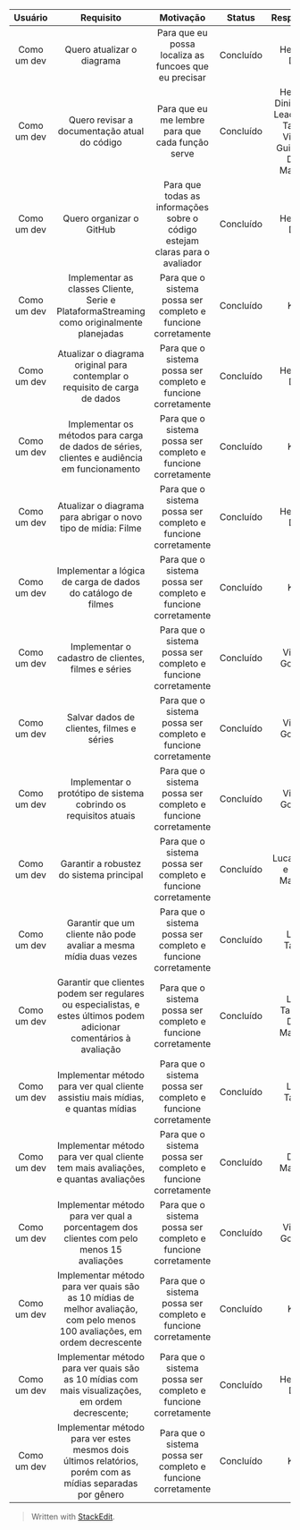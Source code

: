 | Usuário      | Requisito |  Motivação    |  Status     |  Responsável     |
| :----:        |    :----:   |    :----:   |    :----:   |    :----:   |
| Como um dev | Quero atualizar o diagrama |  Para que eu possa localiza as funcoes que eu precisar   |   Concluído   |   Henrique Diniz   |
| Como um dev | Quero revisar a documentação atual do código  |  Para que eu me lembre para que cada função serve  |   Concluído   |   Henrique Diniz, Klaus Leao, Lucas Tabosa, Vinicius Guilherme, Diego Machado  |
| Como um dev | Quero organizar o GitHub  |  Para que todas as informações sobre o código estejam claras para o avaliador  |   Concluído   |   Henrique Diniz   |
Como um dev | Implementar as classes Cliente, Serie e PlataformaStreaming como originalmente planejadas | Para que o sistema possa ser completo e funcione corretamente | Concluído | Klaus
Como um dev | Atualizar o diagrama original para contemplar o requisito de carga de dados | Para que o sistema possa ser completo e funcione corretamente | Concluído | Henrique Diniz
Como um dev | Implementar os métodos para carga de dados de séries, clientes e audiência em funcionamento | Para que o sistema possa ser completo e funcione corretamente | Concluído | Klaus
Como um dev | Atualizar o diagrama para abrigar o novo tipo de mídia: Filme | Para que o sistema possa ser completo e funcione corretamente | Concluído | Henrique Diniz
Como um dev | Implementar a lógica de carga de dados do catálogo de filmes | Para que o sistema possa ser completo e funcione corretamente | Concluído | Klaus
Como um dev | Implementar o cadastro de clientes, filmes e séries | Para que o sistema possa ser completo e funcione corretamente | Concluído | Vinícius Gonzaga
Como um dev | Salvar dados de clientes, filmes e séries | Para que o sistema possa ser completo e funcione corretamente | Concluído | Vinícius Gonzaga
Como um dev | Implementar o protótipo de sistema cobrindo os requisitos atuais | Para que o sistema possa ser completo e funcione corretamente | Concluído | Vinícius Gonzaga
Como um dev | Garantir a robustez do sistema principal | Para que o sistema possa ser completo e funcione corretamente | Concluído | Lucas Tabos e Diego Machado
Como um dev | Garantir que um cliente não pode avaliar a mesma mídia duas vezes | Para que o sistema possa ser completo e funcione corretamente | Concluído | Lucas Tabosa
Como um dev | Garantir que clientes podem ser regulares ou especialistas, e estes últimos podem adicionar comentários à avaliação | Para que o sistema possa ser completo e funcione corretamente | Concluído | Lucas Tabosa e Diego Machado
Como um dev | Implementar método para ver qual cliente assistiu mais mídias, e quantas mídias | Para que o sistema possa ser completo e funcione corretamente | Concluído | Lucas Tabosa
Como um dev | Implementar método para ver qual cliente tem mais avaliações, e quantas avaliações | Para que o sistema possa ser completo e funcione corretamente | Concluído | Diego Machado
Como um dev | Implementar método para ver qual a porcentagem dos clientes com pelo menos 15 avaliações | Para que o sistema possa ser completo e funcione corretamente | Concluído | Vinícius Gonzaga
Como um dev | Implementar método para ver quais são as 10 mídias de melhor avaliação, com pelo menos 100 avaliações, em ordem decrescente | Para que o sistema possa ser completo e funcione corretamente | Concluído | Klaus 
Como um dev | Implementar método para ver quais são as 10 mídias com mais visualizações, em ordem decrescente; | Para que o sistema possa ser completo e funcione corretamente | Concluído | Henrique Diniz
Como um dev | Implementar método para ver estes mesmos dois últimos relatórios, porém com as mídias separadas por gênero | Para que o sistema possa ser completo e funcione corretamente | Concluído | Klaus

> Written with [StackEdit](https://stackedit.io/).
